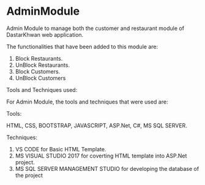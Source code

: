 # AdminModule

Admin Module to manage both the customer and restaurant module of DastarKhwan web application.

The functionalities that have been added to this module are:
1) Block Restaurants.
2) UnBlock Restaurants.
3) Block Customers.
4) UnBlock Customers

Tools and Techniques used: 

For Admin Module, the tools and techniques that were used are:


Tools:

HTML, CSS, BOOTSTRAP, JAVASCRIPT, ASP.Net, C#, MS SQL SERVER.

Techniques:
1) VS CODE for Basic HTML Template.
2) MS VISUAL STUDIO 2017 for coverting HTML template into ASP.Net project.
3) MS SQL SERVER MANAGEMENT STUDIO for developing the database of the project



